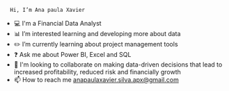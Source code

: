       Hi, I’m Ana paula Xavier


- 💻 I'm a Financial Data Analyst
- 📊 I’m interested learning and developing more about data
- ✏️ I’m currently learning about project management tools
- ❓ Ask me about Power BI, Excel and SQL
- 🔎 I'm looking to collaborate on making data-driven decisions that lead to increased profitability, reduced risk and financially growth
- 📫 How to reach me anapaulaxavier.silva.apx@gmail.com


<!---
Anapaulaxavierr/Anapaulaxavierr is a ✨ special ✨ repository because its `README.md` (this file) appears on your GitHub profile.
You can click the Preview link to take a look at your changes.
--->
